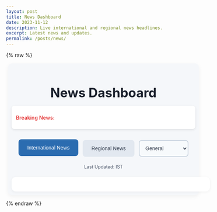 ```yaml
---
layout: post
title: News Dashboard
date: 2023-11-12
description: Live international and regional news headlines.
excerpt: Latest news and updates.
permalink: /posts/news/
---
```


{% raw %}
<div class="news-dashboard">
  <!-- Header with Ticker -->
  <header class="dashboard-header">
    <h1>News Dashboard</h1>
    <div class="news-ticker">
      <span>Breaking News:</span>
      <div id="ticker" class="ticker-content"></div>
    </div>
  </header>

  <!-- Navigation -->
  <div class="news-nav">
    <button id="internationalBtn" class="news-btn active" onclick="showInternational()">International News</button>
    <button id="regionalBtn" class="news-btn" onclick="showRegional()">Regional News</button>
    <select id="regionSelect" onchange="debounceFetchRegionalNews()" aria-label="Select news region" style="display: none;">
      <option value="in">India</option>
      <option value="us">United States</option>
      <option value="gb">United Kingdom</option>
      <option value="ca">Canada</option>
      <option value="au">Australia</option>
      <option value="ae">United Arab Emirates</option>
      <option value="ar">Argentina</option>
      <option value="at">Austria</option>
      <option value="be">Belgium</option>
      <option value="bg">Bulgaria</option>
      <option value="br">Brazil</option>
      <option value="ch">Switzerland</option>
      <option value="cn">China</option>
      <option value="co">Colombia</option>
      <option value="cu">Cuba</option>
      <option value="cz">Czech Republic</option>
      <option value="de">Germany</option>
      <option value="eg">Egypt</option>
      <option value="fr">France</option>
      <option value="gr">Greece</option>
      <option value="hk">Hong Kong</option>
      <option value="hu">Hungary</option>
      <option value="id">Indonesia</option>
      <option value="ie">Ireland</option>
      <option value="il">Israel</option>
      <option value="it">Italy</option>
      <option value="jp">Japan</option>
      <option value="kr">South Korea</option>
      <option value="lt">Lithuania</option>
      <option value="lv">Latvia</option>
      <option value="ma">Morocco</option>
      <option value="mx">Mexico</option>
      <option value="my">Malaysia</option>
      <option value="ng">Nigeria</option>
      <option value="nl">Netherlands</option>
      <option value="no">Norway</option>
      <option value="nz">New Zealand</option>
      <option value="ph">Philippines</option>
      <option value="pl">Poland</option>
      <option value="pt">Portugal</option>
      <option value="ro">Romania</option>
      <option value="rs">Serbia</option>
      <option value="ru">Russia</option>
      <option value="sa">Saudi Arabia</option>
      <option value="se">Sweden</option>
      <option value="sg">Singapore</option>
      <option value="si">Slovenia</option>
      <option value="sk">Slovakia</option>
      <option value="th">Thailand</option>
      <option value="tr">Turkey</option>
      <option value="tw">Taiwan</option>
      <option value="ua">Ukraine</option>
      <option value="ve">Venezuela</option>
      <option value="za">South Africa</option>
    </select>
    <select id="categorySelect" onchange="fetchNewsByCategory()" aria-label="Select news category">
      <option value="general">General</option>
      <option value="politics">Politics</option>
      <option value="entertainment">Entertainment</option>
      <option value="sports">Sports</option>
      <option value="defense">Defense</option>
      <option value="business">Business</option>
      <option value="technology">Technology</option>
      <option value="health">Health</option>
    </select>
  </div>

  <!-- Timestamp -->
  <div class="timestamp">
    <p>Last Updated: <span id="lastUpdated"></span> IST</p>
  </div>

  <!-- Loading Indicator -->
  <div id="loading" class="loading" style="display: none; text-align: center; margin: 20px;">
    <p>Loading news...</p>
  </div>

  <!-- News Content -->
  <div class="news-content">
    <div id="internationalNews" class="news-grid"></div>
    <div id="regionalNews" class="news-grid" style="display: none;"></div>
  </div>

  <!-- Modal for Full Article -->
  <div id="newsModal" class="modal">
    <div class="modal-content">
      <span class="close-btn" onclick="closeModal()">×</span>
      <article id="modalContent" itemscope itemtype="http://schema.org/NewsArticle"></article>
    </div>
  </div>
</div>

<style>
  .news-dashboard {
    width: calc(100%) !important;
    max-width: none !important;
    margin-left: 5px;
    margin-right: 5px;
    padding: 10px 10px;
    font-family: 'Inter', -apple-system, BlinkMacSystemFont, 'Segoe UI', Roboto, Oxygen, Ubuntu, Cantarell, 'Open Sans', 'Helvetica Neue', sans-serif;
    background: #f5f7fa;
    border-radius: 12px;
    box-shadow: 0 4px 12px rgba(0, 0, 0, 0.05);
  }

  .post-content, .container, .layout-post, .content {
    width: 100% !important;
    max-width: none !important;
    margin: 1px !important;
    padding: 1px !important;
  }

  .sidebar, #sidebar, .sidebar-left, #sidebar-wrapper {
    display: block !important;
    visibility: visible !important;
    width: 260px !important;
  }

  #panel-wrapper, .sidebar-right, .right-sidebar, .sidebar-toc, .toc, #toc, .table-of-contents {
    display: block !important;
  }

  #search-container, .search-bar, #search-input {
    display: block !important;
    visibility: visible !important;
  }

  .news-content {
    width: 100% !important;
    overflow: visible !important;
    background: #ffffff;
    padding: 20px;
    border-radius: 12px;
    box-shadow: 0 2px 8px rgba(0, 0, 0, 0.05);
  }

  .dashboard-header {
    text-align: center;
    margin-bottom: 30px;
  }

  .dashboard-header h1 {
    font-size: 2.5em;
    color: #1a202c;
    margin-bottom: 15px;
    font-weight: 700;
  }

  .news-ticker {
    background: #ffffff;
    padding: 12px;
    border-radius: 8px;
    box-shadow: 0 2px 6px rgba(0, 0, 0, 0.1);
    display: flex;
    align-items: center;
    margin: 0 auto;
    max-width: 100%;
    min-height: 40px;
  }

  .news-ticker span {
    font-weight: 600;
    color: #e53e3e;
    margin-right: 10px;
    flex-shrink: 0;
  }

  .ticker-content {
    flex: 1;
    font-size: 1em;
    color: #2d3748;
    white-space: normal;
    word-wrap: break-word;
  }

  .news-nav {
    display: flex;
    flex-wrap: wrap;
    gap: 12px;
    justify-content: center;
    margin-bottom: 20px;
  }

  .news-btn {
    padding: 12px 24px;
    font-size: 1em;
    font-weight: 500;
    border: none;
    border-radius: 8px;
    background: #e2e8f0;
    color: #2d3748;
    cursor: pointer;
    transition: background 0.3s, color 0.3s, transform 0.2s;
  }

  .news-btn:hover, .news-btn.active {
    background: #2b6cb0;
    color: #ffffff;
    transform: translateY(-2px);
  }

  #regionSelect, #categorySelect {
    padding: 12px;
    border-radius: 8px;
    border: 2px solid #cbd5e0;
    font-size: 1em;
    background: #f7fafc;
    color: #2d3748;
    max-width: 200px;
    cursor: pointer;
    appearance: menulist;
    -webkit-appearance: menulist;
    -moz-appearance: menulist;
  }

  #regionSelect:hover, #categorySelect:hover,
  #regionSelect:focus, #categorySelect:focus {
    border-color: #2b6cb0;
    background: #edf2f7;
  }

  .timestamp {
    text-align: center;
    margin-bottom: 20px;
    font-size: 0.9em;
    color: #4a5568;
  }

  .news-grid {
    display: grid !important;
    grid-template-columns: repeat(2, 1fr) !important;
    gap: 20px !important;
  }

  .news-card {
    background: #ffffff;
    border: 1px solid #edf2f7;
    border-radius: 10px;
    padding: 10px;
    cursor: pointer;
    transition: transform 0.2s, box-shadow 0.2s;
    height: 80px;
    display: flex;
    flex-direction: column;
    justify-content: center;
    overflow: hidden;
  }

  .news-card:hover {
    transform: translateY(-4px);
    box-shadow: 0 6px 12px rgba(0, 0, 0, 0.1);
  }

  .news-card h3 {
    font-size: 1.1em;
    font-weight: 600;
    color: #1a202c;
    margin: 0;
    line-height: 1.4;
    overflow: hidden;
    text-overflow: ellipsis;
    display: -webkit-box;
    -webkit-line-clamp: 4;
    -webkit-box-orient: vertical;
  }

  .modal {
    display: none;
    position: fixed;
    top: 0;
    left: 0;
    width: 100%;
    height: 100%;
    background: rgba(0, 0, 0, 0.6);
    z-index: 1000;
    align-items: center;
    justify-content: center;
  }

  .modal-content {
    background: #ffffff;
    margin: 5% auto;
    padding: 30px;
    max-width: 900px;
    width: 90%;
    border-radius: 12px;
    box-shadow: 0 6px 20px rgba(0, 0, 0, 0.15);
    position: relative;
    max-height: 80vh;
    overflow-y: auto;
  }

  .close-btn {
    position: absolute;
    top: 15px;
    right: 20px;
    font-size: 1.8em;
    cursor: pointer;
    color: #4a5568;
    transition: color 0.2s;
  }

  .close-btn:hover {
    color: #2b6cb0;
  }

  .modal-content h2 {
    font-size: 1.8em;
    font-weight: 700;
    color: #1a202c;
    margin-bottom: 15px;
  }

  .modal-content p {
    font-size: 1em;
    line-height: 1.6;
    color: #2d3748;
    margin-bottom: 15px;
  }

  .modal-content .source, .modal-content .published {
    font-size: 0.9em;
    color: #4a5568;
    margin-bottom: 10px;
  }

  .modal-content .article-link {
    display: inline-block;
    margin-top: 15px;
    padding: 10px 20px;
    background: #2b6cb0;
    color: #ffffff;
    border-radius: 8px;
    text-decoration: none;
    font-weight: 500;
    transition: background 0.2s;
  }

  .modal-content .article-link:hover {
    background: #2c5282;
  }

  .loading {
    font-size: 1.2em;
    color: #2b6cb0;
  }

  @media (max-width: 768px) {
    .news-dashboard {
      width: 100% !important;
      margin-left: 0;
      margin-right: 10px;
    }

    .news-nav {
      flex-direction: column;
      align-items: center;
    }

    .news-btn, #regionSelect, #categorySelect {
      width: 100%;
      max-width: 300px;
    }

    .news-grid {
      grid-template-columns: 1fr !important;
    }

    .news-card {
      height: 80px;
      margin-bottom: 10px !important;
    }
  }
</style>

<script>
  const newsDataKey = "{{ site.newsdata_api_key }}";
  const internationalNewsDiv = document.getElementById("internationalNews");
  const regionalNewsDiv = document.getElementById("regionalNews");
  const tickerDiv = document.getElementById("ticker");
  const regionSelect = document.getElementById("regionSelect");
  const categorySelect = document.getElementById("categorySelect");
  const internationalBtn = document.getElementById("internationalBtn");
  const regionalBtn = document.getElementById("regionalBtn");
  const modal = document.getElementById("newsModal");
  const modalContent = document.getElementById("modalContent");
  const lastUpdated = document.getElementById("lastUpdated");
  const loadingDiv = document.getElementById("loading");

  const rssUrls = {
    in: [
      "https://www.theguardian.com/world/india/rss",
      "http://feeds.reuters.com/reuters/INtopNews",
      "https://feeds.bbci.co.uk/news/world/asia/india/rss.xml"
    ],
    us: [
      "https://www.theguardian.com/us-news/rss",
      "http://feeds.reuters.com/Reuters/domesticNews",
      "https://feeds.bbci.co.uk/news/world/us_and_canada/rss.xml"
    ],
    gb: [
      "https://www.theguardian.com/uk/rss",
      "http://feeds.reuters.com/Reuters/UKdomestic",
      "https://feeds.bbci.co.uk/news/uk/rss.xml"
    ],
    ca: ["https://feeds.bbci.co.uk/news/world/us_and_canada/rss.xml"],
    au: ["https://www.theguardian.com/australia-news/rss"],
    fr: ["https://www.theguardian.com/world/france/rss"],
    de: ["https://www.theguardian.com/world/germany/rss"],
    ae: ["https://www.theguardian.com/world/middleeast/rss"],
    default: [
      "https://www.theguardian.com/world/rss",
      "http://feeds.reuters.com/reuters/topNews",
      "https://feeds.bbci.co.uk/news/world/rss.xml"
    ]
  };

  const breakingRss = [
    "https://www.theguardian.com/world/rss",
    "http://feeds.reuters.com/reuters/topNews"
  ];

  let allArticles = [];
  let currentMode = "international";
  let currentCategory = "general";
  let tickerItems = [];
  let tickerIndex = 0;

  function debounce(func, wait) {
    let timeout;
    return function executedFunction(...args) {
      const later = () => {
        clearTimeout(timeout);
        func(...args);
      };
      clearTimeout(timeout);
      timeout = setTimeout(later, wait);
    };
  }

  async function updateTicker() {
    tickerItems = [];
    try {
      console.log("Fetching breaking news from NewsData.io");
      const response = await fetch(`https://newsdata.io/api/1/latest?category=top&language=en&size=10&apikey=${newsDataKey}`);
      if (!response.ok) throw new Error(`NewsData.io error! Status: ${response.status}`);
      const data = await response.json();
      if (data.results) {
        tickerItems = data.results.map(item => item.title).filter(title => isEnglish(title));
      }
    } catch (error) {
      console.error("NewsData.io breaking news failed:", error);
    }

    for (const rssUrl of breakingRss) {
      try {
        const response = await fetch(`https://api.rss2json.com/v1/api.json?rss_url=${encodeURIComponent(rssUrl)}`);
        if (response.ok) {
          const data = await response.json();
          if (data.items) {
            tickerItems = [...tickerItems, ...data.items.map(item => item.title).filter(title => isEnglish(title))];
          }
        }
      } catch (error) {
        console.error("RSS breaking news failed:", rssUrl, error);
      }
    }

    tickerItems = [...new Set(tickerItems)];
    tickerIndex = 0;
    displayTicker();
  }

  function displayTicker() {
    if (tickerItems.length === 0) {
      tickerDiv.textContent = "No breaking news available.";
      return;
    }
    tickerDiv.textContent = tickerItems[tickerIndex];
    tickerIndex = (tickerIndex + 1) % tickerItems.length;
    setTimeout(displayTicker, 6000);
  }

  function isEnglish(text) {
    if (!text) return false;
    return /^[A-Za-z0-9\s.,!?&'()-]+$/.test(text.replace(/<[^>]+>/g, ""));
  }

  function normalizeTitle(title) {
    return title ? title.toLowerCase().trim().replace(/\s+/g, " ") : "";
  }

  function updateTimestamp() {
    const now = new Date();
    const istOptions = { timeZone: "Asia/Kolkata", hour12: true, hour: "numeric", minute: "2-digit", second: "2-digit", day: "2-digit", month: "short", year: "numeric" };
    lastUpdated.textContent = now.toLocaleString("en-IN", istOptions);
  }

  function displayNews(articles, container) {
    const seenTitles = new Set();
    allArticles = articles
      .filter(article => {
        const normalized = normalizeTitle(article.title);
        if (seenTitles.has(normalized) || !isEnglish(article.title)) {
          return false;
        }
        seenTitles.add(normalized);
        return true;
      })
      .slice(0, 50);

    container.innerHTML = "";
    if (allArticles.length === 0) {
      container.innerHTML = "<p>No news available at this time.</p>";
      loadingDiv.style.display = "none";
      return;
    }

    allArticles.forEach(article => {
      const card = document.createElement("div");
      card.className = "news-card";
      card.onclick = () => showFullArticle(article);
      card.innerHTML = `
        <article itemscope itemtype="http://schema.org/NewsArticle">
          <h3 itemprop="headline">${article.title}</h3>
          <meta itemprop="datePublished" content="${article.publishedAt}">
          <meta itemprop="publisher" content="${article.source.name}">
        </article>
      `;
      container.appendChild(card);
    });

    loadingDiv.style.display = "none";
  }

  async function fetchInternationalNews() {
    updateTimestamp();
    loadingDiv.style.display = "block";
    let articles = [];

    try {
      console.log("Fetching international news, category:", currentCategory);
      const response = await fetch(`https://newsdata.io/api/1/news?q=international&category=${currentCategory === 'defense' ? 'world' : currentCategory}&language=en&size=50&apikey=${newsDataKey}`);
      if (!response.ok) throw new Error(`NewsData.io error! Status: ${response.status}`);
      const data = await response.json();
      console.log("NewsData.io international data:", data);
      if (data.results && data.results.length > 0) {
        articles = data.results.map(item => ({
          title: item.title,
          description: item.description || "",
          source: { name: item.source_id || "Unknown" },
          publishedAt: item.pubDate || new Date().toISOString(),
          content: item.content || item.description,
          url: item.link
        }));
      }
    } catch (error) {
      console.error("NewsData.io international failed:", error);
    }

    if (articles.length < 50) {
      articles = [...articles, ...await fetchInternationalNewsRSS()];
    }

    displayNews(articles, internationalNewsDiv);
    return articles;
  }

  async function fetchRegionalNews() {
    updateTimestamp();
    loadingDiv.style.display = "block";
    const country = regionSelect.value;
    let articles = [];

    try {
      console.log("Fetching regional news for country:", country, "category:", currentCategory);
      const response = await fetch(`https://newsdata.io/api/1/news?country=${country}&category=${currentCategory === 'defense' ? 'world' : currentCategory}&language=en&size=50&apikey=${newsDataKey}`);
      if (!response.ok) throw new Error(`NewsData.io error! Status: ${response.status}`);
      const data = await response.json();
      console.log("NewsData.io regional data:", data);
      if (data.results && data.results.length > 0) {
        articles = data.results.map(item => ({
          title: item.title,
          description: item.description || "",
          source: { name: item.source_id || "Unknown" },
          publishedAt: item.pubDate || new Date().toISOString(),
          content: item.content || item.description,
          url: item.link
        }));
      }
    } catch (error) {
      console.error("NewsData.io regional failed for country:", country, error);
    }

    if (articles.length < 50) {
      articles = [...articles, ...await fetchRegionalNewsRSS(country)];
    }

    displayNews(articles, regionalNewsDiv);
    return articles;
  }

  async function fetchNewsByCategory() {
    currentCategory = categorySelect.value;
    console.log("Category changed to:", currentCategory);
    if (currentMode === "international") {
      await fetchInternationalNews();
    } else {
      await fetchRegionalNews();
    }
  }

  const debounceFetchRegionalNews = debounce(fetchRegionalNews, 500);

  async function fetchInternationalNewsRSS() {
    updateTimestamp();
    let articles = [];
    const feeds = rssUrls.default;
    for (const rssUrl of feeds) {
      try {
        console.log("Trying RSS feed for international news:", rssUrl);
        const response = await fetch(`https://api.rss2json.com/v1/api.json?rss_url=${encodeURIComponent(rssUrl)}`);
        if (!response.ok) throw new Error(`RSS error! Status: ${response.status}`);
        const data = await response.json();
        console.log("RSS international data:", data);
        if (data.items && data.items.length > 0) {
          articles = [...articles, ...data.items
            .filter(item => isEnglish(item.title) && isEnglish(item.description || ""))
            .map(item => ({
              title: item.title,
              description: item.description || "",
              source: { name: data.feed.title || "Unknown" },
              publishedAt: item.pubDate || new Date().toISOString(),
              content: item.content || item.description,
              url: item.link
            }))];
        }
      } catch (error) {
        console.error("RSS international failed for:", rssUrl, error);
      }
    }
    return articles;
  }

  async function fetchRegionalNewsRSS(country) {
    updateTimestamp();
    let articles = [];
    const feeds = rssUrls[country] || rssUrls.default;
    for (const rssUrl of feeds) {
      try {
        console.log("Trying RSS feed for regional news:", rssUrl);
        const response = await fetch(`https://api.rss2json.com/v1/api.json?rss_url=${encodeURIComponent(rssUrl)}`);
        if (!response.ok) throw new Error(`RSS error! Status: ${response.status}`);
        const data = await response.json();
        console.log("RSS regional data:", data);
        if (data.items && data.items.length > 0) {
          articles = [...articles, ...data.items
            .filter(item => isEnglish(item.title) && isEnglish(item.description || ""))
            .map(item => ({
              title: item.title,
              description: item.description || "",
              source: { name: data.feed.title || "Unknown" },
              publishedAt: item.pubDate || new Date().toISOString(),
              content: item.content || item.description,
              url: item.link
            }))];
        }
      } catch (error) {
        console.error("RSS regional failed for:", rssUrl, error);
      }
    }
    return articles;
  }

  function showFullArticle(article) {
    const cleanContent = (article.content || article.description || "Full content not available.")
      .replace(/\[.*?\]/g, "")
      .replace(/<[^>]+>/g, "");
    modalContent.innerHTML = `
      <h2 itemprop="headline">${article.title}</h2>
      <p class="source"><strong>Source:</strong> ${article.source.name}</p>
      <p class="published"><strong>Published:</strong> ${new Date(article.publishedAt).toLocaleDateString("en-IN", { timeZone: "Asia/Kolkata" })}</p>
      <p itemprop="articleBody">${cleanContent}</p>
      <a href="${article.url}" target="_blank" class="article-link" itemprop="url">Read Original Article</a>
    `;
    modal.style.display = "flex";
  }

  function closeModal() {
    modal.style.display = "none";
  }

  function showInternational() {
    currentMode = "international";
    internationalNewsDiv.style.display = "block";
    regionalNewsDiv.style.display = "none";
    regionSelect.style.display = "none";
    internationalBtn.classList.add("active");
    regionalBtn.classList.remove("active");
    fetchInternationalNews();
  }

  function showRegional() {
    currentMode = "regional";
    internationalNewsDiv.style.display = "none";
    regionalNewsDiv.style.display = "block";
    regionSelect.style.display = "inline-block";
    internationalBtn.classList.remove("active");
    regionalBtn.classList.add("active");
    debounceFetchRegionalNews();
  }

  if (!newsDataKey) {
    console.error("NewsData.io API key is missing!");
    internationalNewsDiv.innerHTML = "<p>Error: API key is missing in configuration.</p>";
    fetchInternationalNewsRSS();
  } else {
    fetchInternationalNews();
    updateTicker();
  }

  window.onclick = (event) => {
    if (event.target === modal) {
      closeModal();
    }
  };
</script>
{% endraw %}
